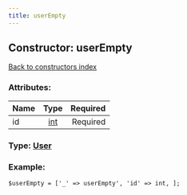 ```yaml
---
title: userEmpty
---
```

## Constructor: userEmpty  
[Back to constructors index](index.md)



### Attributes:

| Name     |    Type       | Required |
|----------|:-------------:|---------:|
|id|[int](../types/int.md) | Required|



### Type: [User](../types/User.md)


### Example:

```
$userEmpty = ['_' => userEmpty', 'id' => int, ];
```